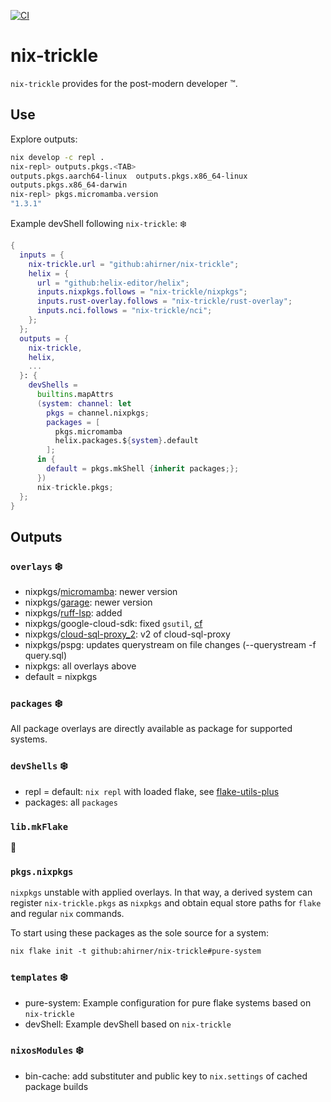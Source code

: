 [![CI](https://github.com/ahirner/nix-trickle/actions/workflows/ci.yml/badge.svg)](https://github.com/ahirner/nix-trickle/actions/workflows/ci.yml)
# nix-trickle

`nix-trickle` provides for the post-modern developer ™️.

## Use

Explore outputs:

```sh
nix develop -c repl .
nix-repl> outputs.pkgs.<TAB>
outputs.pkgs.aarch64-linux  outputs.pkgs.x86_64-linux
outputs.pkgs.x86_64-darwin
nix-repl> pkgs.micromamba.version
"1.3.1"
```

Example devShell following `nix-trickle`: ❄️

```nix
{
  inputs = {
    nix-trickle.url = "github:ahirner/nix-trickle";
    helix = {
      url = "github:helix-editor/helix";
      inputs.nixpkgs.follows = "nix-trickle/nixpkgs";
      inputs.rust-overlay.follows = "nix-trickle/rust-overlay";
      inputs.nci.follows = "nix-trickle/nci";
    };
  };
  outputs = {
    nix-trickle,
    helix,
    ...
  }: {
    devShells =
      builtins.mapAttrs
      (system: channel: let
        pkgs = channel.nixpkgs;
        packages = [
          pkgs.micromamba
          helix.packages.${system}.default
        ];
      in {
        default = pkgs.mkShell {inherit packages;};
      })
      nix-trickle.pkgs;
  };
}
```


## Outputs

### `overlays` ❄️

- nixpkgs/[micromamba](https://mamba.readthedocs.io/en/latest/user_guide/micromamba.html): newer version
- nixpkgs/[garage](https://garagehq.deuxfleurs.fr): newer version
- nixpkgs/[ruff-lsp](https://github.com/charliermarsh/ruff-lsp): added
- nixpkgs/google-cloud-sdk: fixed `gsutil`, [cf](https://github.com/NixOS/nixpkgs/issues/67094#issuecomment-1148856771)
- nixpkgs/[cloud-sql-proxy_2](https://github.com/GoogleCloudPlatform/cloudsql-proxy): v2 of cloud-sql-proxy
- nixpkgs/pspg: updates querystream on file changes (--querystream -f query.sql)
- nixpkgs: all overlays above
- default = nixpkgs


### `packages` ❄️

All package overlays are directly available as package for supported systems.


### `devShells` ❄️

- repl = default: `nix repl` with loaded flake, see [flake-utils-plus](https://github.com/gytis-ivaskevicius/flake-utils-plus)
- packages: all `packages`


### `lib.mkFlake`

🚧


### `pkgs.nixpkgs`

`nixpkgs` unstable with applied overlays. In that way, a derived system can register
`nix-trickle.pkgs` as `nixpkgs` and obtain equal store paths for `flake`
and regular `nix` commands.

To start using these packages as the sole source for a system:

```
nix flake init -t github:ahirner/nix-trickle#pure-system
```

### `templates` ❄️

- pure-system: Example configuration for pure flake systems based on `nix-trickle`
- devShell: Example devShell based on `nix-trickle`


### `nixosModules` ❄️

- bin-cache: add substituter and public key to `nix.settings` of cached package builds
